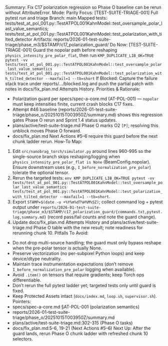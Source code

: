 Summary: Fix C17 polarization regression so Phase O baseline can be rerun without AttributeError.
Mode: Parity
Focus: [TEST-SUITE-TRIAGE-001] Full pytest run and triage
Branch: main
Mapped tests: tests/test_at_pol_001.py::TestATPOL001KahnModel::test_oversample_polar_last_value_semantics; tests/test_at_pol_001.py::TestATPOL001KahnModel::test_polarization_with_tilted_detector
Artifacts: reports/2026-01-test-suite-triage/phase_m3/$STAMP/c17_polarization_guard/
Do Now: [TEST-SUITE-TRIAGE-001] Guard the nopolar path before reshaping `physics_intensity_pre_polar_flat`, then run `KMP_DUPLICATE_LIB_OK=TRUE pytest -vv tests/test_at_pol_001.py::TestATPOL001KahnModel::test_oversample_polar_last_value_semantics tests/test_at_pol_001.py::TestATPOL001KahnModel::test_polarization_with_tilted_detector --maxfail=1 --tb=short`
If Blocked: Capture the failure stack trace under reports/…/blocked.log and push the partial patch with notes in docs/fix_plan.md Attempts History.
Priorities & Rationale:
- Polarization guard per specs/spec-a-core.md (AT-POL-001) — `nopolar` must keep intensities finite, current crash blocks C17 fixes.
- Attempt #46 baseline (reports/2026-01-test-suite-triage/phase_o/20251015T003950Z/summary.md) shows this regression gates Phase O rerun and Sprint 1.4 status updates.
- plans/active/test-suite-triage.md Phase O marks O2 `[P]`; resolving this unblock moves Phase O forward.
- docs/fix_plan.md Next Actions #5–6 require this guard before the next chunk ladder rerun.
How-To Map:
1. Edit `src/nanobrag_torch/simulator.py` around lines 960-995 so the single-source branch skips reshaping/logging when `physics_intensity_pre_polar_flat is None` (BeamConfig.nopolar). Ensure downstream uses (e.g., `I_before_normalization_pre_polar`) tolerate the optional tensor.
2. Rerun the targeted tests: `env KMP_DUPLICATE_LIB_OK=TRUE pytest -vv tests/test_at_pol_001.py::TestATPOL001KahnModel::test_oversample_polar_last_value_semantics tests/test_at_pol_001.py::TestATPOL001KahnModel::test_polarization_with_tilted_detector --maxfail=1 --tb=short`.
3. Export `STAMP=$(date -u +%Y%m%dT%H%M%SZ)`; collect command log + pytest output under `reports/2026-01-test-suite-triage/phase_m3/$STAMP/c17_polarization_guard/{commands.txt,pytest.log,summary.md}` (record pass/fail counts and note the guard change).
4. Update docs/fix_plan.md Attempts History and plans/active/test-suite-triage.md Phase O table with the new result; note readiness for rerunning chunk 10.
Pitfalls To Avoid:
- Do not drop multi-source handling; the guard must only bypass reshape when the pre-polar tensor is actually None.
- Preserve vectorization (no per-subpixel Python loops) and keep device/dtype neutrality.
- Maintain trace instrumentation expectations (don’t remove `I_before_normalization_pre_polar` logging when available).
- Avoid `.item()` on tensors that require gradients; keep Torch ops differentiable.
- Don’t rerun the full pytest ladder yet; targeted tests only until guard is fixed.
- Keep Protected Assets intact (`docs/index.md`, `loop.sh`, `supervisor.sh`).
Pointers:
- specs/spec-a-core.md §AT-POL-001 (polarization semantics)
- reports/2026-01-test-suite-triage/phase_o/20251015T003950Z/summary.md
- plans/active/test-suite-triage.md:302-315 (Phase O tasks)
- docs/fix_plan.md:5-6, 19-21 (Next Actions #5–6)
Next Up: After the guard lands, rerun Phase O chunk ladder with refreshed chunk 10 selectors.
